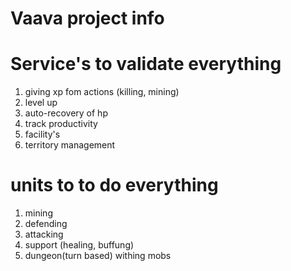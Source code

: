 # Vaava project info

# Service's to validate everything
1. giving xp fom actions (killing, mining)
1. level up
1. auto-recovery of hp
1. track productivity
1. facility's
1. territory management

# units to to do everything
1. mining
1. defending
1. attacking
1. support (healing, buffung)
1. dungeon(turn based) withing mobs

